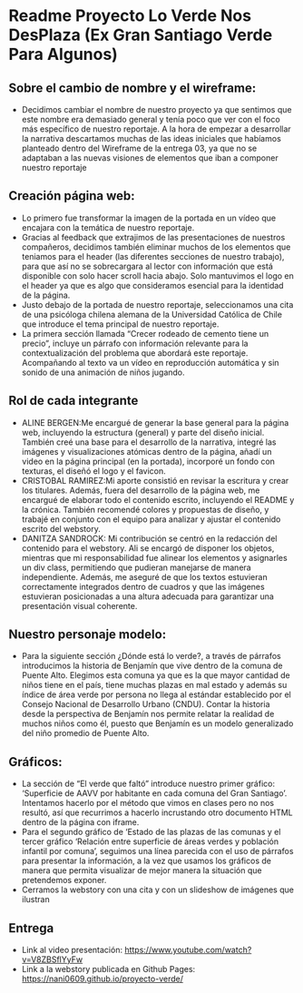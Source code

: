 # **Readme Proyecto Lo Verde Nos DesPlaza (Ex Gran Santiago Verde Para Algunos)**
## Sobre el cambio de nombre y el wireframe:
- Decidimos cambiar el nombre de nuestro proyecto ya que sentimos que este nombre era demasiado general y tenía poco que ver con el foco más específico de nuestro reportaje.
A la hora de empezar a desarrollar la narrativa descartamos muchas de las ideas iniciales que habíamos planteado dentro del Wireframe de la entrega 03, ya que no se adaptaban a las nuevas visiones de elementos que iban a componer nuestro reportaje
## Creación página web:
- Lo primero fue transformar la imagen de la portada en un vídeo que encajara con la temática de nuestro reportaje.
- Gracias al feedback que extrajimos de las presentaciones de nuestros compañeros, decidimos también eliminar muchos de los elementos que teniamos para el header (las diferentes secciones de nuestro trabajo), para que así no se sobrecargara al lector con información que está disponible con solo hacer scroll hacia abajo. Solo mantuvimos el logo en el header ya que es algo que consideramos esencial para la identidad de la página.
- Justo debajo de la portada de nuestro reportaje, seleccionamos una cita de una psicóloga chilena alemana de la Universidad Católica de Chile que introduce el tema principal de nuestro reportaje.
- La primera sección llamada “Crecer rodeado de cemento tiene un precio”, incluye un párrafo con información relevante para la contextualización del problema que abordará este reportaje. Acompañando al texto va un vídeo en reproducción automática y sin sonido de una animación de niños jugando.
## Rol de cada integrante
- ALINE BERGEN:Me encargué de generar la base general para la página web, incluyendo la estructura (general) y parte del diseño inicial. También creé una base para el desarrollo de la narrativa, integré las imágenes y visualizaciones atómicas dentro de la página, añadí un video en la página principal (en la portada), incorporé un fondo con texturas, el diseñó el logo y el favicon.
- CRISTOBAL RAMIREZ:Mi aporte consistió en revisar la escritura y crear los titulares. Además, fuera del desarrollo de la página web, me encargué de elaborar todo el contenido escrito, incluyendo el README y la crónica. También recomendé colores y propuestas de diseño, y trabajé en conjunto con el equipo para analizar y ajustar el contenido escrito del webstory.
- DANITZA SANDROCK: Mi contribución se centró en la redacción del contenido para el webstory. Ali se encargó de disponer los objetos, mientras que mi responsabilidad fue alinear los elementos y asignarles un div class, permitiendo que pudieran manejarse de manera independiente. Además, me aseguré de que los textos estuvieran correctamente integrados dentro de cuadros y que las imágenes estuvieran posicionadas a una altura adecuada para garantizar una presentación visual coherente.
## Nuestro personaje modelo:
- Para la siguiente sección ¿Dónde está lo verde?, a través de párrafos introducimos la historia de Benjamín que vive dentro de la comuna de Puente Alto. Elegimos esta comuna ya que es la que mayor cantidad de niños tiene en el país, tiene muchas plazas en mal estado y además su índice de área verde por persona no llega al estándar establecido por el Consejo Nacional de Desarrollo Urbano (CNDU). Contar la historia desde la perspectiva de Benjamín nos permite relatar la realidad de muchos niños como él, puesto que Benjamín es un modelo generalizado del niño promedio de Puente Alto.
## Gráficos:
- La sección de “El verde que faltó” introduce nuestro primer gráfico: ‘Superficie de AAVV por habitante en cada comuna del Gran Santiago’. Intentamos hacerlo por el método que vimos en clases pero no nos resultó, así que recurrimos a hacerlo incrustando otro documento HTML dentro de la página con iframe.
- Para el segundo gráfico de ‘Estado de las plazas de las comunas y el tercer gráfico ‘Relación entre superficie de áreas verdes y población infantil por comuna’, seguimos una línea parecida con el uso de párrafos para presentar la información, a la vez que usamos los gráficos de manera que permita visualizar de mejor manera la situación que pretendemos exponer.
- Cerramos la webstory con una cita y con un slideshow de imágenes que ilustran
## Entrega
- Link al video presentación: https://www.youtube.com/watch?v=V8ZBSflYyFw
- Link a la webstory publicada en Github Pages: https://nani0609.github.io/proyecto-verde/
